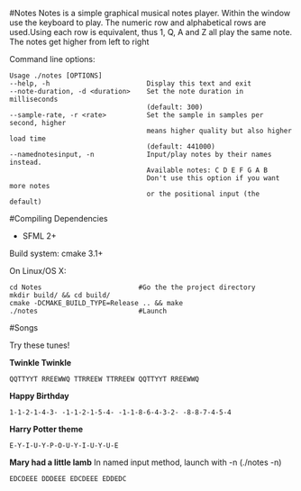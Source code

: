 #Notes
Notes is a simple graphical musical notes player.
Within the window use the keyboard to play. The numeric row and
alphabetical rows are used.Using each row is equivalent, thus 1, Q, A and Z all play the same note.
The notes get higher from left to right

Command line options:
```
Usage ./notes [OPTIONS]
--help, -h                        Display this text and exit
--note-duration, -d <duration>    Set the note duration in milliseconds
                                  (default: 300)
--sample-rate, -r <rate>          Set the sample in samples per second, higher
                                  means higher quality but also higher load time
                                  (default: 441000)
--namednotesinput, -n             Input/play notes by their names instead.
                                  Available notes: C D E F G A B
                                  Don't use this option if you want more notes
                                  or the positional input (the default)

```

#Compiling
Dependencies

* SFML 2+

Build system: cmake 3.1+


On Linux/OS X:

```
cd Notes                        #Go the the project directory
mkdir build/ && cd build/
cmake -DCMAKE_BUILD_TYPE=Release .. && make
./notes                         #Launch
```

#Songs

Try these tunes!

**Twinkle Twinkle**
  ```
  QQTTYYT RREEWWQ TTRREEW TTRREEW QQTTYYT RREEWWQ
  ```
**Happy Birthday**
  ```
  1-1-2-1-4-3- -1-1-2-1-5-4- -1-1-8-6-4-3-2- -8-8-7-4-5-4
  ```
**Harry Potter theme**
  ```
  E-Y-I-U-Y-P-O-U-Y-I-U-Y-U-E
  ```

**Mary had a little lamb**
  In named input method, launch with -n (./notes -n)
  ```
  EDCDEEE DDDEEE EDCDEEE EDDEDC
  ```
